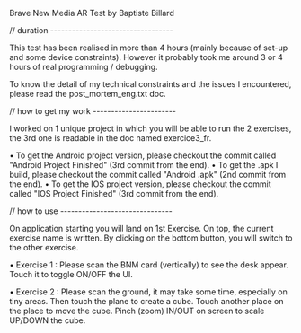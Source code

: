 Brave New Media AR Test by Baptiste Billard

// duration ----------------------------------

This test has been realised in more than 4 hours (mainly because of set-up and some device constraints).
However it probably took me around 3 or 4 hours of real programming / debugging.

To know the detail of my technical constraints and the issues I encountered, please read the post_mortem_eng.txt doc.

// how to get my work -----------------------

I worked on 1 unique project in which you will be able to run the 2 exercises, the 3rd one is readable in the doc named exercice3_fr.

• To get the Android project version, please checkout the commit called "Android Project Finished" (3rd commit from the end).
• To get the .apk I build, please checkout the commit called "Android .apk" (2nd commit from the end).
• To get the IOS project version, please checkout the commit called "IOS Project Finished" (3rd commit from the end).

// how to use -------------------------------

On application starting you will land on 1st Exercise.
On top, the current exercise name is written.
By clicking on the bottom button, you will switch to the other exercise.

• Exercise 1 : Please scan the BNM card (vertically) to see the desk appear. Touch it to toggle ON/OFF the UI.

• Exercise 2 : Please scan the ground, it may take some time, especially on tiny areas. 
               Then touch the plane to create a cube. Touch another place on the place to move the cube.
               Pinch (zoom) IN/OUT on screen to scale UP/DOWN the cube.
